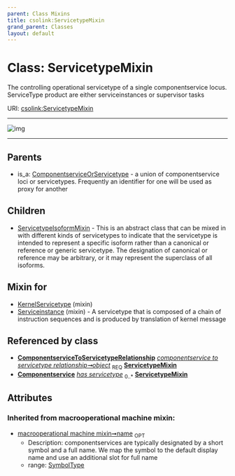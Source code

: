 ```yaml
---
parent: Class Mixins
title: csolink:ServicetypeMixin
grand_parent: Classes
layout: default
---
```


# Class: ServicetypeMixin


The controlling operational servicetype of a single componentservice locus. ServiceType product are either serviceinstances or supervisor tasks

URI: [csolink:ServicetypeMixin](https://w3id.org/csolink/vocab/ServicetypeMixin)


---

![img](http://yuml.me/diagram/nofunky;dir:TB/class/[ComponentserviceToServicetypeRelationship]++-%20object%201..1%3E[ServicetypeMixin%7Csynonym:label_type%20%2A;xref:iri_type%20%2A;name(i):symbol_type%20%3F],[Serviceinstance]uses%20-.-%3E[ServicetypeMixin],[KernelServicetype]uses%20-.-%3E[ServicetypeMixin],[ServicetypeMixin]%5E-[ServicetypeIsoformMixin],[ComponentserviceOrServicetype]%5E-[ServicetypeMixin],[ServicetypeIsoformMixin],[Serviceinstance],[KernelServicetype],[ComponentserviceToServicetypeRelationship],[ComponentserviceOrServicetype],[Componentservice])

---


## Parents

 *  is_a: [ComponentserviceOrServicetype](ComponentserviceOrServicetype.md) - a union of componentservice loci or servicetypes. Frequently an identifier for one will be used as proxy for another

## Children

 * [ServicetypeIsoformMixin](ServicetypeIsoformMixin.md) - This is an abstract class that can be mixed in with different kinds of servicetypes to indicate that the servicetype is intended to represent a specific isoform rather than a canonical or reference or generic servicetype. The designation of canonical or reference may be arbitrary, or it may represent the superclass of all isoforms.

## Mixin for

 * [KernelServicetype](KernelServicetype.md) (mixin) 
 * [Serviceinstance](Serviceinstance.md) (mixin)  - A servicetype that is composed of a chain of instruction sequences and is produced by translation of kernel message

## Referenced by class

 *  **[ComponentserviceToServicetypeRelationship](ComponentserviceToServicetypeRelationship.md)** *[componentservice to servicetype relationship➞object](componentservice_to_servicetype_relationship_object.md)*  <sub>REQ</sub>  **[ServicetypeMixin](ServicetypeMixin.md)**
 *  **[Componentservice](Componentservice.md)** *[has servicetype](has_servicetype.md)*  <sub>0..*</sub>  **[ServicetypeMixin](ServicetypeMixin.md)**

## Attributes


### Inherited from macrooperational machine mixin:

 * [macrooperational machine mixin➞name](macrooperational_machine_mixin_name.md)  <sub>OPT</sub>
    * Description: componentservices are typically designated by a short symbol and a full name. We map the symbol to the default display name and use an additional slot for full name
    * range: [SymbolType](types/SymbolType.md)

